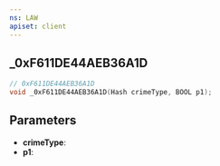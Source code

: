 ```yaml
---
ns: LAW
apiset: client
---
```

## _0xF611DE44AEB36A1D

```c
// 0xF611DE44AEB36A1D
void _0xF611DE44AEB36A1D(Hash crimeType, BOOL p1);
```


## Parameters
* **crimeType**:
* **p1**: